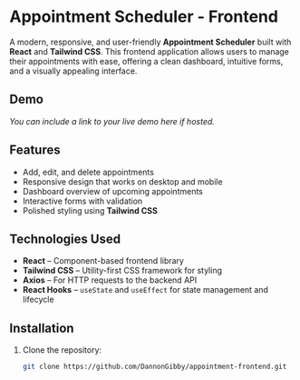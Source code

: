 # Appointment Scheduler - Frontend

A modern, responsive, and user-friendly **Appointment Scheduler** built with **React** and **Tailwind CSS**. This frontend application allows users to manage their appointments with ease, offering a clean dashboard, intuitive forms, and a visually appealing interface.  

## Demo
_You can include a link to your live demo here if hosted._

## Features
- Add, edit, and delete appointments
- Responsive design that works on desktop and mobile
- Dashboard overview of upcoming appointments
- Interactive forms with validation
- Polished styling using **Tailwind CSS**

## Technologies Used
- **React** – Component-based frontend library
- **Tailwind CSS** – Utility-first CSS framework for styling
- **Axios** – For HTTP requests to the backend API
- **React Hooks** – `useState` and `useEffect` for state management and lifecycle

## Installation
1. Clone the repository:
   ```bash
   git clone https://github.com/DannonGibby/appointment-frontend.git
